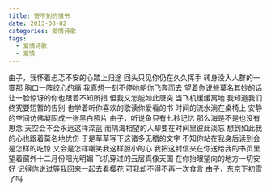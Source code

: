 ```yaml
---
title: 寄不到的情书
date: 2013-08-02
categories: 爱情诗歌
tags:
  - 爱情诗歌
  - 爱情
---
```


由子，我怀着忐忑不安的心踏上归途
回头只见你仍在久久挥手
转身没入人群的一霎那
胸口一阵绞心的痛
我真想一刻不停地朝你飞奔而去
望着你说些莫名其妙的话
让一脸惊讶的你也跟着不知所措
但我又怎能如此唐突<!--more-->
当飞机缓缓离地
我知道我们终究要短暂的告别
也学着听你喜欢的歌读你爱看的书
时间的流水淌在桌椅上
安静的空间仿佛凝固成一张黑白照片
由子，听说鱼只有七秒记忆
那么海是不是也没有思念
天空会不会永远这样深蓝
而隔海相望的人却要在时间里彼此淡忘
想到如此我的心也跟着莫名地忧伤
于是草草写下这诸多无稽的文字
不知你站在我身后读到会是怎样的吃惊
又会是怎样嘲笑我这样胆小的心
我把这封信夹在你送给我的书页里
望着窗外十二月份阳光明媚
飞机穿过的云层真像天国
在你抬眼望向的地方一切安好
记得你说过等我回来一起去看樱花
可我却不得不再一次食言
由子，东京下初雪了吗